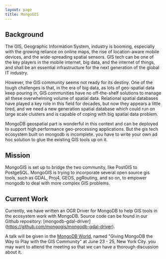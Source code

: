 ```yaml
---
layout: page
title: MongoGIS
---
```


## Background

The GIS, Geographic Information System, industry is booming, especially with the growing reliance on online maps, the rise of location-aware mobile devices, and the wide-spreading spatial sensors. GIS tech can be one of the key players in the mobile internet, big data, and the internet of things, and shall be an essential infrastructure for the next generation of the global IT industry.


However, the GIS community seems not ready for its destiny. One of the tough challenges is that, in the era of big data, as lots of geo-spatial data keep pouring in, GIS communities have no off-the-shelf solutions to manage all these overwhelming volume of spatial data. Relational spatial databases have played a key role in this field for decades, but now they appears a little tired, and we need a new generation spatial database which could run on large scale clusters and is capable of coping with big spatial data problem. 


MongoDB geospatial part is wonderful in this context and can be deployed to support high performance geo-processing applications. But the gis tech ecosystem built on mongodb is incomplete. you have to write your own ad hoc solution to glue the existing GIS tools up on it. 

## Mission
MongoGIS is set up to bridge the two community, like PostGIS to PostgeSQL. MongoGIS is trying to incorporate several open source gis tools, such as GDAL, Proj4, GEOS, pgRouting, and so on, to empower mongodb to deal with more complex GIS problems.


## Current Work
Currently, we have written an OGR Driver for MongoDB to help GIS tools in the ecosystem work with MongoDB. Source code can be found in our Github repository: [mongodb-gdal-driver] (https://github.com/mongogis/mongodb-gdal-driver).

A talk will be given in the [MongoDB World](http://world.mongodb.com/mongodb-world/session/giving-mongodb-way-play-gis-community), named "Giving MongoDB the Way to Play with the GIS Community" at June 23 - 25, New York City. you may want to attend the meeting so that we can have a thorough discussion about it.

